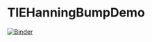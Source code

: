 # TIEHanningBumpDemo

[![Binder](http://mybinder.org/badge.svg)](http://mybinder.org:/repo/qtzd/tiehanningbumpdemo)
